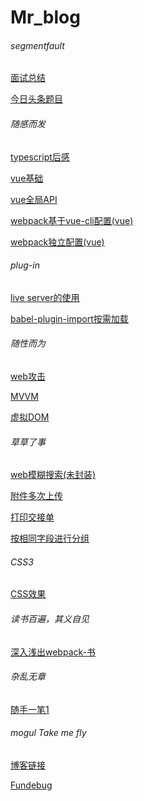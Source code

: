 # Mr_blog
<h6>segmentfault</h6>
<p><a href='https://github.com/Mr-jili/Mr-jili.github.io/issues/18' target="_blank">面试总结</a></p>
<p><a href='https://github.com/Mr-jili/Mr-jili.github.io/issues/19' target="_blank">今日头条题目</a></p>
<h6>随感而发</h6>
<p><a href='https://github.com/Mr-jili/Mr-jili.github.io/issues/1' target="_blank">typescript后感</a></p>
<p><a href='https://github.com/Mr-jili/Mr-jili.github.io/issues/2'>vue基础</a></p>
<p><a href='https://github.com/Mr-jili/Mr-jili.github.io/issues/4'>vue全局API</a></p>
<p><a href='https://github.com/Mr-jili/Mr-jili.github.io/issues/11'>webpack基于vue-cli配置(vue)</a></p>
<p><a href='https://github.com/Mr-jili/Mr-jili.github.io/issues/16'>webpack独立配置(vue)</a></p>
<h6>plug-in</h6>
<p><a href='https://github.com/Mr-jili/Mr-jili.github.io/issues/3'>live server的使用</a></p>
<p><a href='https://github.com/Mr-jili/Mr-jili.github.io/issues/5'>babel-plugin-import按需加载</a></p>
<h6>随性而为</h6>
<p><a href='https://github.com/Mr-jili/Mr-jili.github.io/issues/6'>web攻击</a></p>
<p><a href='https://github.com/Mr-jili/Mr-jili.github.io/issues/7'>MVVM</a></p>
<p><a href='https://github.com/Mr-jili/Mr-jili.github.io/issues/8'>虚拟DOM</a></p>
<h6>草草了事</h6>
<p><a href='https://github.com/Mr-jili/Mr-jili.github.io/issues/12'>web模糊搜索(未封装)</a></p>
<p><a href='https://github.com/Mr-jili/Mr-jili.github.io/issues/13'>附件多次上传</a></p>
<p><a href='https://github.com/Mr-jili/Mr-jili.github.io/issues/15'>打印交接单</a></p>
<p><a href='https://github.com/Mr-jili/Mr-jili.github.io/issues/14'>按相同字段进行分组</a></p>
<h6>CSS3</h6>
<p><a href='https://github.com/Mr-jili/Mr-jili.github.io/issues/17'>CSS效果</a></p>
<h6>读书百遍，其义自见</h6>
<p><a href='http://webpack.wuhaolin.cn/'>深入浅出webpack-书</a></p>
<h6>杂乱无章</h6>
<p><a href='https://github.com/Mr-jili/Mr-jili.github.io/issues/9'>随手一笔1</a></p>
<h6>mogul Take me fly</h6>
<p><a href='http://biaochenxuying.cn/main.html'>博客链接</a></p>
<p><a href='https://kiwenlau.com/'>Fundebug</a></p>

